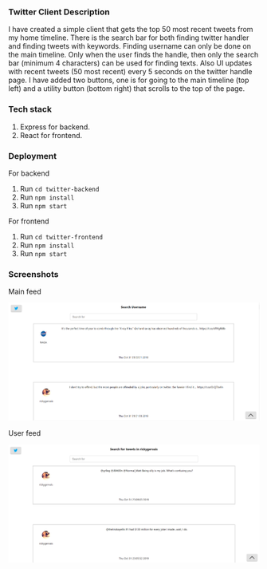 ### Twitter Client Description

I have created a simple client that gets the top 50 most recent tweets from my home timeline. There is the search bar for both finding twitter handler and finding tweets with keywords. Finding username can only be done on the main timeline. Only when the user finds the handle, then only the search bar (minimum 4 characters) can be used for finding texts. Also UI updates with recent tweets (50 most recent) every 5 seconds on the twitter handle page. I have added two buttons, one is for going to the main timeline (top left) and a utility button (bottom right) that scrolls to the top of the page.

### Tech stack

1. Express for backend.
2. React for frontend.

### Deployment

For backend

1. Run `cd twitter-backend`
2. Run `npm install`
3. Run `npm start`

For frontend

1. Run `cd twitter-frontend`
2. Run `npm install`
3. Run `npm start`

### Screenshots

Main feed

![alt text](samples/Capture1.PNG)

User feed

![alt text](samples/Capture2.PNG)
